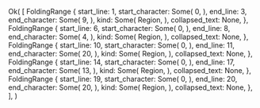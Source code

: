Ok(
    [
        FoldingRange {
            start_line: 1,
            start_character: Some(
                0,
            ),
            end_line: 3,
            end_character: Some(
                9,
            ),
            kind: Some(
                Region,
            ),
            collapsed_text: None,
        },
        FoldingRange {
            start_line: 6,
            start_character: Some(
                0,
            ),
            end_line: 8,
            end_character: Some(
                4,
            ),
            kind: Some(
                Region,
            ),
            collapsed_text: None,
        },
        FoldingRange {
            start_line: 10,
            start_character: Some(
                0,
            ),
            end_line: 11,
            end_character: Some(
                20,
            ),
            kind: Some(
                Region,
            ),
            collapsed_text: None,
        },
        FoldingRange {
            start_line: 14,
            start_character: Some(
                0,
            ),
            end_line: 17,
            end_character: Some(
                13,
            ),
            kind: Some(
                Region,
            ),
            collapsed_text: None,
        },
        FoldingRange {
            start_line: 19,
            start_character: Some(
                0,
            ),
            end_line: 20,
            end_character: Some(
                20,
            ),
            kind: Some(
                Region,
            ),
            collapsed_text: None,
        },
    ],
)